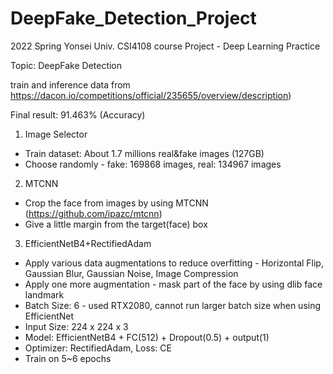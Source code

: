 # DeepFake_Detection_Project

2022 Spring Yonsei Univ. CSI4108 course Project  - Deep Learning Practice

Topic: DeepFake Detection

train and inference data from https://dacon.io/competitions/official/235655/overview/description)

Final result: 91.463% (Accuracy)

1. Image Selector
- Train dataset: About 1.7 millions real&fake images (127GB)
- Choose randomly - fake: 169868 images, real: 134967 images

2. MTCNN
- Crop the face from images by using MTCNN (https://github.com/ipazc/mtcnn)
- Give a little margin from the target(face) box

3. EfficientNetB4+RectifiedAdam
- Apply various data augmentations to reduce overfitting - Horizontal Flip, Gaussian Blur, Gaussian Noise, Image Compression
- Apply one more augmentation - mask part of the face by using dlib face landmark
- Batch Size: 6 - used RTX2080, cannot run larger batch size when using EfficientNet
- Input Size: 224 x 224 x 3
- Model: EfficientNetB4 + FC(512) + Dropout(0.5) + output(1)
- Optimizer: RectifiedAdam, Loss: CE
- Train on 5~6 epochs
